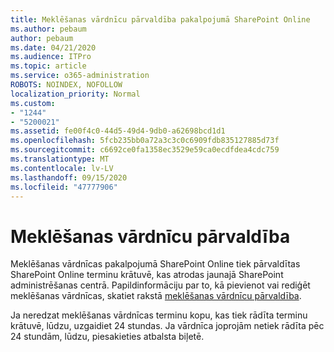 ```yaml
---
title: Meklēšanas vārdnīcu pārvaldība pakalpojumā SharePoint Online
ms.author: pebaum
author: pebaum
ms.date: 04/21/2020
ms.audience: ITPro
ms.topic: article
ms.service: o365-administration
ROBOTS: NOINDEX, NOFOLLOW
localization_priority: Normal
ms.custom:
- "1244"
- "5200021"
ms.assetid: fe00f4c0-44d5-49d4-9db0-a62698bcd1d1
ms.openlocfilehash: 5fcb235bb0a72a3c3c0c6909fdb835127885d73f
ms.sourcegitcommit: c6692ce0fa1358ec3529e59ca0ecdfdea4cdc759
ms.translationtype: MT
ms.contentlocale: lv-LV
ms.lasthandoff: 09/15/2020
ms.locfileid: "47777906"
---
```

# <a name="manage-search-dictionaries"></a>Meklēšanas vārdnīcu pārvaldība

Meklēšanas vārdnīcas pakalpojumā SharePoint Online tiek pārvaldītas SharePoint Online terminu krātuvē, kas atrodas jaunajā SharePoint administrēšanas centrā. Papildinformāciju par to, kā pievienot vai rediģēt meklēšanas vārdnīcas, skatiet rakstā [meklēšanas vārdnīcu pārvaldība](https://go.microsoft.com/fwlink/?linkid=2044669&amp;clcid=0x409).
  
Ja neredzat meklēšanas vārdnīcas terminu kopu, kas tiek rādīta terminu krātuvē, lūdzu, uzgaidiet 24 stundas. Ja vārdnīca joprojām netiek rādīta pēc 24 stundām, lūdzu, piesakieties atbalsta biļetē.
  